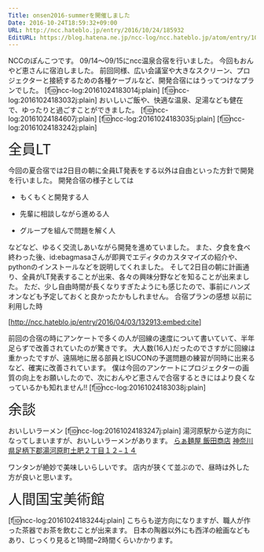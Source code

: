 ```yaml
---
Title: onsen2016-summerを開催しました
Date: 2016-10-24T18:59:32+09:00
URL: http://ncc.hateblo.jp/entry/2016/10/24/185932
EditURL: https://blog.hatena.ne.jp/ncc-log/ncc.hateblo.jp/atom/entry/10328749687191039192
---
```


NCCのぽんこつです。
09/14～09/15にncc温泉合宿を行いました。
今回もおんやど恵さんに宿泊しました。
前回同様、広い会議室や大きなスクリーン、プロジェクターと接続するための各種ケーブルなど、開発合宿にはうってつけなプランでした。
[f:id:ncc-log:20161024183014j:plain]
[f:id:ncc-log:20161024183032j:plain]
おいしいご飯や、快適な温泉、足湯なども健在で、ゆったりと過ごすことができました。
[f:id:ncc-log:20161024184607j:plain]
[f:id:ncc-log:20161024183035j:plain]
[f:id:ncc-log:20161024183242j:plain]

<span style="font-size: 200%">全員LT</span>

今回の夏合宿では2日目の朝に全員LT発表をする以外は自由といった方針で開発を行いました。
開発合宿の様子としては

* もくもくと開発する人

* 先輩に相談しながら進める人

* グループを組んで問題を解く人

などなど、ゆるく交流しあいながら開発を進めていました。
また、夕食を食べ終わった後、id:ebagmasaさんが即興でエディタのカスタマイズの紹介や、pythonのインストールなどを説明してくれました。
そして2日目の朝に計画通り、全員がLT発表することが出来、各々の興味分野などを知ることが出来ました。
ただ、少し自由時間が長くなりすぎたようにも感じたので、事前にハンズオンなども予定しておくと良かったかもしれません。
合宿プランの感想
以前に利用した時


[http://ncc.hateblo.jp/entry/2016/04/03/132913:embed:cite]

前回の合宿の時にアンケートで多くの人が回線の速度について書いていて、半年足らずで改善されていたのが驚きです。
大人数(16人)だったのでさすがに回線は重かったですが、遠隔地に居る部員とISUCONの予選問題の練習が同時に出来るなど、確実に改善されています。
僕は今回のアンケートにプロジェクターの画質の向上をお願いしたので、次におんやど恵さんで合宿するときにはより良くなっているかも知れません!!
[f:id:ncc-log:20161024183038j:plain]

<span style="font-size: 200%">余談</span>

おいしいラーメン
[f:id:ncc-log:20161024183247j:plain]
湯河原駅から逆方向になってしまいますが、おいしいラーメンがあります。
[らぁ麺屋 飯田商店](http://r.iidashouten.com/)
[神奈川県足柄下郡湯河原町土肥２丁目１２−１４](https://www.google.co.jp/maps/place/%E3%80%92259-0303+%E7%A5%9E%E5%A5%88%E5%B7%9D%E7%9C%8C%E8%B6%B3%E6%9F%84%E4%B8%8B%E9%83%A1%E6%B9%AF%E6%B2%B3%E5%8E%9F%E7%94%BA%E5%9C%9F%E8%82%A5%EF%BC%92%E4%B8%81%E7%9B%AE%EF%BC%91%EF%BC%92%E2%88%92%EF%BC%91%EF%BC%94/@35.14411,139.1093014,17z/data=!4m5!3m4!1s0x6019bc12d761bb13:0x7c6d99d5655a3ba7!8m2!3d35.1446364!4d139.1097306)

ワンタンが絶妙で美味しいらしいです。
店内が狭くて並ぶので、昼時は外した方が良いと思います。

<span style="font-size: 200%">人間国宝美術館</span>

[f:id:ncc-log:20161024183244j:plain]
こちらも逆方向になりますが、職人が作った茶器でお茶を飲むことが出来ます。
日本の陶器以外にも西洋の絵画などもあり、じっくり見ると1時間~2時間くらいかかります。
